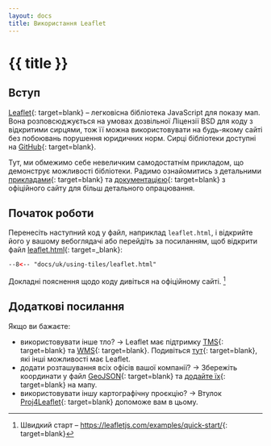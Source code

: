 ```yaml
---
layout: docs
title: Використання Leaflet
---
```


# {{ title }}

## Вступ

[Leaflet](http://leafletjs.com/){: target=blank}&nbsp;– легковісна бібліотека JavaScript для показу мап. Вона розповсюджується на умовах дозвільної Ліцензії BSD для коду з відкритими сирцями, тож її можна використовувати на будь-якому сайті без побоювань порушення юридичних норм. Сирці бібліотеки доступні на [GitHub](http://github.com/Leaflet/Leaflet){: target=blank}.

Тут, ми обмежимо себе невеличким самодостатнім прикладом, що демонструє можливості бібліотеки. Радимо ознайомитись з детальними [прикладами](http://leafletjs.com/examples.html){: target=blank} та [документацією](http://leafletjs.com/reference.html){: target=blank} з офіційного сайту для більш детального опрацювання.

## Початок роботи

Перенесіть наступний код у файл, наприклад `leaflet.html`, і відкрийте його у вашому вебоглядачі або перейдіть за посиланням, щоб відкрити файл [leaflet.html](leaflet.html){: target=_blank}:

``` html title="leaflet.html"
--8<-- "docs/uk/using-tiles/leaflet.html"
```

Докладні пояснення щодо коду дивіться на офіційному сайті. [^1]

## Додаткові посилання

Якщо ви бажаєте:

* використовувати інше тло?&nbsp;→ Leaflet має підтримку [TMS](https://uk.wikipedia.org/wiki/Tile_Map_Service){: target=blank} та [WMS](https://uk.wikipedia.org/wiki/Web_Map_Service){: target=blank}. Подивіться [тут](http://leafletjs.com/reference.html#tilelayer){: target=blank}, які інші можливості має Leaflet.
* додати розташування всіх офісів вашої компанії?&nbsp;→ Збережіть координати у файл [GeoJSON](http://geojson.org/){: target=blank} та [додайте їх](http://leafletjs.com/examples/geojson.html){: target=blank} на мапу.
* використовувати іншу картографічну проєкцію?&nbsp;→ Втулок [Proj4Leaflet](https://github.com/kartena/Proj4Leaflet){: target=blank} допоможе вам в цьому.

[^1]: Швидкий старт&nbsp;– <https://leafletjs.com/examples/quick-start/>{: target=blank}
